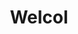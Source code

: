---
#preview
title: Welcol
image: https://www.welcol.io/welcol-icon-hr.png
category: web-site
category_slug: web-site
#portfolio image size for masonry layout: horizontal, vertical, square
masonrySize: vertical

#full details
description:
    title: Description
    content: "
      <p>Votre bureau virtuel pour coacher, développer votre activité et explorer de nouvelles perspectives est aujourd'hui disponible sur iOS et Android.
<br>
Welcol offre un bureau dématérialisé pour les coachs du bien-être à travers des fonctionnalités adaptées à votre activité en tant que coachs bien-être.
<br>
Un langage unique : les Welcards - La Carte du Bienêtre
<br>
Sur Welcol, votre expertise de coach est traduite et mise en avant simplement grâce à des mots clefs représentant concrètement les besoins de vos coachés. Ce sont les Welcards.
<br>
Téléchargez Welcol sur votre smartphone et créez vos Welcards</p>
    "
    button:
      label: Read More
      link: https://www.welcol.io/fr

details:
  title: Info Project
  items:
    - label: Order Date
      value: 24.01.2018

    - label: Final Date
      value: 12.05.2020

    - label: Status
      value: Completed

    - label: Client
      value: Incol

    - label: Location
      value: France

gallery:
  title: Result
  items:
  - image: https://www.welcol.io/hero/pic4.avif
    masonrySize: horizontal
    alt: image

  - image: https://www.welcol.io/hero/pic5.avif
    masonrySize: vertical
    alt: image

  - image: https://www.welcol.io/hero/pic1.avif
    masonrySize: horizontal
    alt: image

---